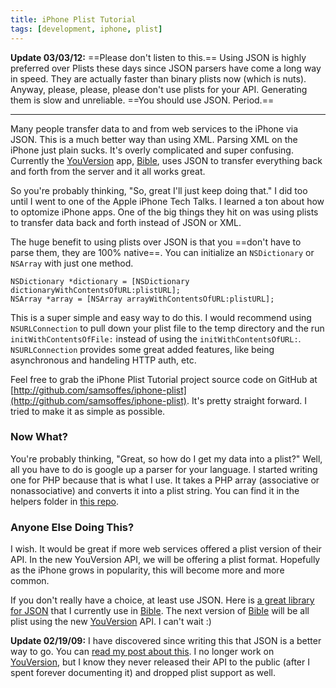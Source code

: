 ```yaml
---
title: iPhone Plist Tutorial
tags: [development, iphone, plist]
---
```


**Update 03/03/12:** ==Please don't listen to this.== Using JSON is highly preferred over Plists these days since JSON parsers have come a long way in speed. They are actually faster than binary plists now (which is nuts). Anyway, please, please, please don't use plists for your API. Generating them is slow and unreliable. ==You should use JSON. Period.==

---

Many people transfer data to and from web services to the iPhone via JSON. This is a much better way than using XML. Parsing XML on the iPhone just plain sucks. It's overly complicated and super confusing. Currently the [YouVersion][] app, [Bible][], uses JSON to transfer everything back and forth from the server and it all works great.

So you're probably thinking, "So, great I'll just keep doing that." I did too until I went to one of the Apple iPhone Tech Talks. I learned a ton about how to optomize iPhone apps. One of the big things they hit on was using plists to transfer data back and forth instead of JSON or XML.

The huge benefit to using plists over JSON is that you ==don't have to parse them, they are 100% native==. You can initialize an `NSDictionary` or `NSArray` with just one method.

``` objc
NSDictionary *dictionary = [NSDictionary dictionaryWithContentsOfURL:plistURL];
NSArray *array = [NSArray arrayWithContentsOfURL:plistURL];
```

This is a super simple and easy way to do this. I would recommend using `NSURLConnection` to pull down your plist file to the temp directory and the run `initWithContentsOfFile:` instead of using the `initWithContentsOfURL:`. `NSURLConnection` provides some great added features, like being asynchronous and handeling HTTP auth, etc.

Feel free to grab the iPhone Plist Tutorial project source code on GitHub at [http://github.com/samsoffes/iphone-plist](http://github.com/samsoffes/iphone-plist). It's pretty straight forward. I tried to make it as simple as possible.

### Now What?
You're probably thinking, "Great, so how do I get my data into a plist?" Well, all you have to do is google up a parser for your language. I started writing one for PHP because that is what I use. It takes a PHP array (associative or nonassociative) and converts it into a plist string. You can find it in the helpers folder in [this repo](http://github.com/lifechurch/core-module/).

### Anyone Else Doing This?
I wish. It would be great if more web services offered a plist version of their API. In the new YouVersion API, we will be offering a plist format. Hopefully as the iPhone grows in popularity, this will become more and more common.

If you don't really have a choice, at least use JSON. Here is [a great library for JSON](http://code.google.com/p/json-framework/) that I currently use in [Bible][]. The next version of [Bible][] will be all plist using the new [YouVersion][] API. I can't wait :)

**Update 02/19/09:** I have discovered since writing this that JSON is a better way to go. You can [read my post about this](http://samsoff.es/post/web-services-with-cocoa-surprise). I no longer work on [YouVersion][], but I know they never released their API to the public (after I spent forever documenting it) and dropped plist support as well.

[YouVersion]: http://youversion.com/
[Bible]: http://youversion.com/iphone
